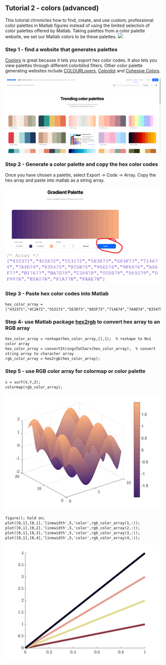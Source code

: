 ## Tutorial 2 - colors (advanced)

This tutorial chronicles how to find, create, and use custom, professional color palettes in Matlab figures instead of using the limited selection of color palettes offered by Matlab. Taking palettes from a color palette website, we set our Matlab colors to be these palettes.
<img src=figures/colors.png width="500">


### Step 1 - find a website that generates palettes

[Coolors](https://coolors.co/) is great because it lets you export hex color codes. It also lets you view palettes through different colorblind filters.  Other color palette generating websites include [COLOURLovers](https://www.colourlovers.com/palettes), [Colordot](https://color.hailpixel.com/) and [Cohesive Colors](https://javier.xyz/cohesive-colors/).

<img src=figures/Screenshot_coolors_website.png width="600">



### Step 2 - Generate a color palette and copy the hex color codes

Once you have chosen a palette, select Export -> Code ->  Array. Copy the hex array and paste into matlab as a string array.

<img src=figures/gradient_array_export.png width="500">


### Step 3 - Paste hex color codes into Matlab

    hex_color_array =["432371","4C2A72","553172","5E3873","683F73","714674","7A4D74","835475","8C5B75","956276","9F6976","A86F77","B17677","BA7D78","C38478","CC8B79","D59279","DF997A","E8A07A","F1A77B","FAAE7B"];


### Step 4- use Matlab package [hex2rgb](https://www.mathworks.com/matlabcentral/fileexchange/46289-rgb2hex-and-hex2rgb) to convert hex array to an RGB array
  
    hex_color_array = reshape(hex_color_array,[],1);  % reshape to Nx1 color array
    hex_color_array = convertStringsToChars(hex_color_array);  % convert string array to character array
    rgb_color_array = hex2rgb(hex_color_array);


### Step 5 - use RGB color array for colormap or color palette

    s = surf(X,Y,Z);
    colormap(rgb_color_array); 
    
<img src=figures/color_fig2.png width="500">


    figure(); hold on;
    plot([0,1],[0,1],'linewidth',5,'color',rgb_color_array(1,:));
    plot([0,1],[0,2],'linewidth',5,'color',rgb_color_array(2,:));
    plot([0,1],[0,3],'linewidth',5,'color',rgb_color_array(3,:));
    plot([0,1],[0,4],'linewidth',5,'color',rgb_color_array(4,:));
    
<img src=figures/color_fig1.png width="500">


